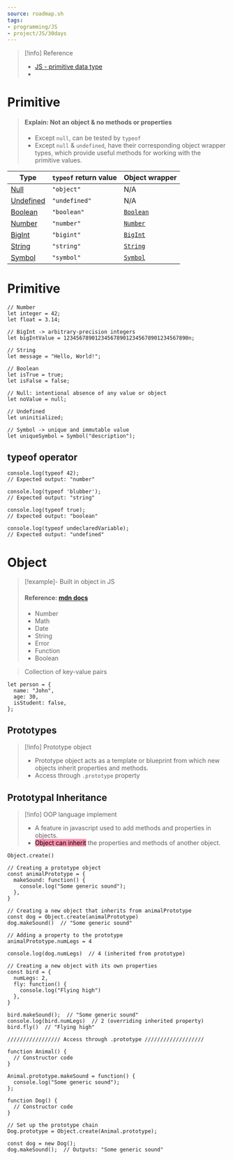 ```yaml
---
source: roadmap.sh
tags:
- programming/JS
- project/JS/30days
---
```

> [!info] Reference
> - [JS - primitive data type](https://developer.mozilla.org/en-US/docs/Web/JavaScript/Data_structure)
> - 


# Primitive
> #### Explain: Not an object & no methods or properties
> - Except `null`, can be tested by `typeof`
> - Except `null` & `undefined`, have their corresponding object wrapper types, which provide useful methods for working with the primitive values.

|Type|`typeof` return value|Object wrapper|
|---|---|---|
|[Null](https://developer.mozilla.org/en-US/docs/Web/JavaScript/Data_structures#null_type)|`"object"`|N/A|
|[Undefined](https://developer.mozilla.org/en-US/docs/Web/JavaScript/Data_structures#undefined_type)|`"undefined"`|N/A|
|[Boolean](https://developer.mozilla.org/en-US/docs/Web/JavaScript/Data_structures#boolean_type)|`"boolean"`|[`Boolean`](https://developer.mozilla.org/en-US/docs/Web/JavaScript/Reference/Global_Objects/Boolean)|
|[Number](https://developer.mozilla.org/en-US/docs/Web/JavaScript/Data_structures#number_type)|`"number"`|[`Number`](https://developer.mozilla.org/en-US/docs/Web/JavaScript/Reference/Global_Objects/Number)|
|[BigInt](https://developer.mozilla.org/en-US/docs/Web/JavaScript/Data_structures#bigint_type)|`"bigint"`|[`BigInt`](https://developer.mozilla.org/en-US/docs/Web/JavaScript/Reference/Global_Objects/BigInt)|
|[String](https://developer.mozilla.org/en-US/docs/Web/JavaScript/Data_structures#string_type)|`"string"`|[`String`](https://developer.mozilla.org/en-US/docs/Web/JavaScript/Reference/Global_Objects/String)|
|[Symbol](https://developer.mozilla.org/en-US/docs/Web/JavaScript/Data_structures#symbol_type)|`"symbol"`|[`Symbol`](https://developer.mozilla.org/en-US/docs/Web/JavaScript/Reference/Global_Objects/Symbol)|

# Primitive
```JS
// Number
let integer = 42;
let float = 3.14;

// BigInt -> arbitrary-precision integers
let bigIntValue = 1234567890123456789012345678901234567890n;

// String
let message = "Hello, World!";

// Boolean
let isTrue = true;
let isFalse = false;

// Null: intentional absence of any value or object
let noValue = null;

// Undefined
let uninitialized;
 
// Symbol -> unique and immutable value
let uniqueSymbol = Symbol("description");

```
## typeof operator

```JS
console.log(typeof 42);
// Expected output: "number"

console.log(typeof 'blubber');
// Expected output: "string"

console.log(typeof true);
// Expected output: "boolean"

console.log(typeof undeclaredVariable);
// Expected output: "undefined"
```
# Object
> [!example]- Built in object in JS
> #### Reference: [mdn docs](https://developer.mozilla.org/en-US/docs/Web/JavaScript/Reference/Global_Objects)
> - Number
> - Math
> - Date
> - String
> - Error
> - Function
> - Boolean

> Collection of key-value pairs

```JS
let person = {
  name: "John",
  age: 30,
  isStudent: false,
};
```

## Prototypes 
> [!info] Prototype object
> - Prototype object acts as a template or blueprint from which new objects inherit properties and methods.
> - Access through `.prototype` property

## Prototypal Inheritance
> [!info] OOP language implement
> - A feature in javascript used to add methods and properties in objects.
> - <mark style="background: #FF5582A6;">Object can inherit</mark> the properties and methods of another object.

```JS
Object.create()
```


```JS
// Creating a prototype object
const animalPrototype = {
  makeSound: function() {
    console.log("Some generic sound");
  },
}

// Creating a new object that inherits from animalPrototype
const dog = Object.create(animalPrototype)
dog.makeSound()  // "Some generic sound"

// Adding a property to the prototype
animalPrototype.numLegs = 4

console.log(dog.numLegs)  // 4 (inherited from prototype)

// Creating a new object with its own properties
const bird = {
  numLegs: 2,
  fly: function() {
    console.log("Flying high")
  },
}

bird.makeSound();  // "Some generic sound"
console.log(bird.numLegs)  // 2 (overriding inherited property)
bird.fly()  // "Flying high"

///////////////// Access through .prototype ///////////////////

function Animal() {
  // Constructor code
}

Animal.prototype.makeSound = function() {
  console.log("Some generic sound");
};

function Dog() {
  // Constructor code
}

// Set up the prototype chain
Dog.prototype = Object.create(Animal.prototype);

const dog = new Dog();
dog.makeSound();  // Outputs: "Some generic sound"


```
